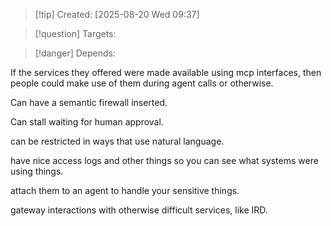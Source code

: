
>[!tip] Created: [2025-08-20 Wed 09:37]

>[!question] Targets: 

>[!danger] Depends: 

If the services they offered were made available using mcp interfaces, then people could make use of them during agent calls or otherwise.

Can have a semantic firewall inserted.

Can stall waiting for human approval.

can be restricted in ways that use natural language.

have nice access logs and other things so you can see what systems were using things.

attach them to an agent to handle your sensitive things.

gateway interactions with otherwise difficult services, like IRD.